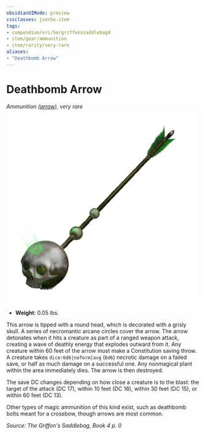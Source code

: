 ```yaml
---
obsidianUIMode: preview
cssclasses: json5e-item
tags:
- compendium/src/5e/griffonssaddlebag4
- item/gear/ammunition
- item/rarity/very-rare
aliases: 
- "Deathbomb Arrow"
---
```

# Deathbomb Arrow
*Ammunition ([arrow](compendium/items/arrow.md)), very rare*  
![](https://raw.githubusercontent.com/TheGiddyLimit/homebrew-img/main/img/GriffonsSaddlebag4/Items/Deathbomb-Arrow.webp#right)  

- **Weight**: 0.05 lbs.

This arrow is tipped with a round head, which is decorated with a grisly skull. A series of necromantic arcane circles cover the arrow. The arrow detonates when it hits a creature as part of a ranged weapon attack, creating a wave of deathly energy that explodes outward from it. Any creature within 60 feet of the arrow must make a Constitution saving throw. A creature takes `dice:6d6|noform|avg` (`6d6`) necrotic damage on a failed save, or half as much damage on a successful one. Any nonmagical plant within the area immediately dies. The arrow is then destroyed.

The save DC changes depending on how close a creature is to the blast: the target of the attack (DC 17), within 10 feet (DC 16), within 30 feet (DC 15), or within 60 feet (DC 13).

Other types of magic ammunition of this kind exist, such as deathbomb bolts meant for a crossbow, though arrows are most common.

*Source: The Griffon's Saddlebag, Book 4 p. 0*